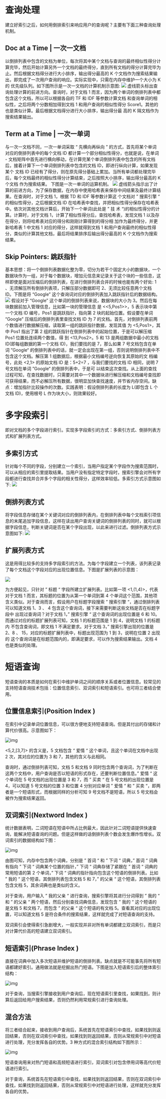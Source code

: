 # 查询处理

建立好索引之后，如何用倒排索引来响应用户的查询呢？主要有下面三种查询处理机制。

## Doc at a Time | 一次一文档

以倒排列表中包含的文档为单位，每次将其中某个文档与查询的最终相似性得分计算完毕，然后开始计算另外一个文档的最终得分，直到所有文档的得分计算完毕为 止。然后根据文档得分进行大小排序，输出得分最高的 K 个文档作为搜索结果输出，即完成了一次用户查询的响应。实际实现中，只需在内存中维护一个大小为 K 的 优先级队列。如下图所示是一次一文档的计算机制示意图: ![](http://images2015.cnblogs.com/blog/437647/201605/437647-20160506152528513-239058725.png) 虚线箭头标出查询处理计算的前进方向。查询时，对于文档 1 而言，因为两个单词的倒排列表中都包含这个文档，所以可以根据各自的 TF 和 IDF 等参数计算文档 和查询单词的相似性，之后将两个分数相加得到文档 1 和用户查询的相似性得分 Score1。其他的也是类似计算。最后根据文档得分进行大小排序，输出得分最 高的 K 隔文档作为搜索结果输出。

## Term at a Time | 一次一单词

与一次一文档不同，一次一单词采取 “ 先横向再纵向 ” 的方式，首先将某个单词对应的倒排列表中的每个文档 ID 都计算一个部分相似性得分，也就是说，在单词 - 文档矩阵中首先进行横向移动，在计算完某个单词倒排列表中包含的所有文档后，接着计算下一个单词倒排列表中包含的文档 ID，即进行纵向计算，如果发现某个 文档 ID 已经有了得分，则在原先得分基础上累加。当所有单词都处理完毕后，每个文档最终的相似性得分计算结束，之后按照大小排序，输出得分最高的 K 个文档 作为搜索结果。 下图是一次一单词的运算机制。 ![](http://images2015.cnblogs.com/blog/437647/201605/437647-20160506153555747-635611773.png) 虚线箭头指示出了计算的前进方向，为了保存数据，在内存中使用哈希表来保存中间结果及最终计算结果。在查询时，对于文档 1，根据 TD 和 IDF 等参数计算这 个文档对 ” 搜索引擎 “ 的相似性得分，之后根据文档 ID 在哈希表中查找，并把相似性得分保存在哈希表中。依次对其他文档计算后，开始下一个单词(此处是 ” 技 术 “)的相似性得分的计算。计算时，对于文档 1，计算了相似性得分后，查找哈希表，发现文档 1 以及存在得分，则将哈希表对应的得分和刚刚计算得到的得分相 加作为最终得分，并更新哈希表 1 中文档 1 对应的得分，这样就得到文档 1 和用户查询最终的相似性得分，类似的计算其他文档，最后将结果排序后输出得分最高的 K 个文档作为搜索结果。

## Skip Pointers: 跳跃指针

基本思想：将一个倒排列表数据化整为零，切分为若干个固定大小的数据块，一个数据块作为一组，对于每个数据块，增加元信息来记录关于这个块的一些信息，这样即使是面对压缩后的倒排列表，在进行倒排列表合并的时候也能有两个好处: 1 、无须解压所有倒排列表项，只解压部分数据即可 2、无须比较任意两个文档 ID。下图是将 “Google” 这个查询词对应的倒排列表加入跳跃指针后的数据结构。 ![](http://images2015.cnblogs.com/blog/437647/201605/437647-20160506160246216-361775399.png) 假设对于 “Google” 这个单词的倒排列表来说，数据块的大小为 3。然后在每块数据前加入管理信息，比如第一块的管理信息 是 <<5,Pos1>>，5 表示块中第一个文档 ID 编号，Pos1 是跳跃指针，指向第 2 块的起始位置。假设要在单词 “Google" 压缩后的倒排列表里查找文档 ID 为 7 的文档。首先，对倒排列表前两个数值进行数据解压缩，读取第一组的跳跃指针数据，发现其值 为 <5,Pos1>，其中 Pos1 指出了第 2 组的跳跃指针在倒排列表中的起始位置，于是可以解压缩 Pos1 位置处连续两个数值，得 到 <13,Pos2>。5 和 13 是两组数据中最小的文档 ID(即每组数据的第一个文档 ID)，我们要找的是 7，那么如果 7 号文档包含在单 词 ”Google“ 的倒排列表中的话，就一定会出现在第一组，否则说明倒排列表中不包含这个文档。解压第 1 组数据后，根据最小文档编号逆向恢复其原始的文 档编号，此处 <2,1> 的原始文档 ID 是：5+2=7 ，与我们要找的文档 ID 相同，说明 7 号文档在单词 ”Google“ 的倒排列表中，于是可 以结束这次查找。从上面的查找过程可知，在查找数据时，只需要对其中一个数据块进行解压缩和文档编号查找即可获得结果，而不必解压所有数据，很明显加快查找速度，并节省内存空间。缺点：增加指针比较操作的次数。实践表明：假设倒排列表的长度为 L(即包含 L 个文档 ID)，使用根号 L 作为块大小，则效果较好。

# 多字段索引

即对文档的多个字段进行索引。实现多字段索引的方式：多索引方式、倒排列表方式和扩展列表方式。

## 多索引方式

针对每个不同的字段，分别建立一个索引，当用户指定某个字段作为搜索范围时，可以从相应的索引里提取结果。当用户没有指定特定字段时，搜索引擎会对所有字段都进行查找并合并多个字段的相关性得分，这样效率较低。多索引方式示意图如下: ![](http://images2015.cnblogs.com/blog/437647/201605/437647-20160506163111685-34278514.png)

## 倒排列表方式

将字段信息存储在某个关键词对应的倒排列表内，在倒排列表中每个文档索引项信息的末尾追加字段信息，这样在读出用户查询关键词的倒排列表的同时，就可以根据字段信息，判断关键词是否在某个字段出现，以此来进行过滤。倒排列表方式示意图如下: ![](http://images2015.cnblogs.com/blog/437647/201605/437647-20160506163523747-568907797.png)

## 扩展列表方式

这是用得比较多的支持多字段索引的方法。为每个字段建立一个列表，该列表记录了每个文档这个字段对应的出现位置信息。下图是扩展列表的示意图：

![](http://images2015.cnblogs.com/blog/437647/201605/437647-20160506164411091-1790785645.png)

为方便起见，只针对 ” 标题 “ 字段所建立扩展列表。比如第一项 <1,(1,4)>，代表对于文档 1 而言，其标题的位置为从第一个单词到第 4 个单词这个范围，其他项含义类似。对于查询而言，假设用户在标题字段搜索 ” 搜索引擎 “，通过倒排列表可以知道文档 1、3 、 4 包含这个查询词，接下来需要判断这些文档是否在标题字段中 出现过查询词？对于文档 1，” 搜索引擎 “ 这个查询词的出现位置是 6 和 10。而通过对应的标题扩展列表可知，文档 1 的标题范围是 1 到 4，说明文档 1 的标题内 不包含查询词，即文档 1 不满足要求。对于文档 3，” 搜索引擎出现的位置是 2、8 、 15，对应的标题扩展列表中，标题出现范围为 1 到 3，说明在位置 2 出现的 这个查询词是在标题范围内的，即满足要求，可以作为搜索结果输出。文档 4 也是类似的处理。

# 短语查询

短语查询的本质是如何在索引中维护单词之间的顺序关系或者位置信息。较常见的支持短语查询技术包括：位置信息索引、双词索引和短语索引。也可将三者结合使用。

## 位置信息索引(Position Index )

在索引中记录单词位置信息，可以很方便地支持短语查询。但是其付出的存储和计算代价很高。示意图如下：

![img](http://images2015.cnblogs.com/blog/437647/201605/437647-20160506174225951-1895113123.png)

<5,2,[3,7]> 的含义是，5 文档包含 “ 爱情 “ 这个单词，且这个单词在文档中出现 2 次，其对应的位置为 3 和 7，其他的含义与此相同。

查询时，通过倒排列表可知，文档 5 和文档 9 同时包含两个查询词，为了判断在这两个文档中，用户查询是否以短语的形式存在，还要判断位置信息。” 爱情 “ 这个单词在 5 号文档的出现位置是 3 和 7，而 ” 买卖 “ 在 5 号文档的出现位置是 4，可以知道 5 号文档的位置 3 和位置 4 分别对应单词 ” 爱情 “ 和 ” 买卖 “，即两者是一个短语形式，而根据同样的分析可知 9 号文档不是短语，所以 5 号文档会被作为搜索结果返回。

## 双词索引(Nextword Index )

统计数据表明，二词短语在短语中所占比例最大，因此针对二词短语提供快速查询，能解决短语查询的问题。但是这样做的话倒排列表个数会发生爆炸性增长。双词索引的数据结构如下图：

![img](http://images2015.cnblogs.com/blog/437647/201605/437647-20160506174812763-815622775.png)

由图可知，内存中包含两个词典，分别是 ” 首词 “ 和 ” 下词 “ 词典，” 首词 “ 词典有指向 ” 下词 “ 词典某个位置的指针，” 下词 “ 词典存储了紧跟在 ” 首词 “ 词典的常用短语的第 2 个单词，” 下词 “ 词典的指针指向包含这个短语的倒排列表。比如 ” 我的 “ 这个短语，其倒排列表包含文档 5 和 7，” 的父亲 “ 这个短语，其倒排列表包含文档 5，其余词典也是类似的含义。

对于查询，用户输入 ” 我的父亲 “ 进行查询，搜索引擎将其进行分词得到 ” 我的 “ 和 ” 的父亲 “ 两个短语，然后分别查找词典信息，发现包含 ” 我的 “ 这个短语的是文档 5 和文档 7，而包含 ” 的父亲 “ 这个短语的有文档 5。查看其对应的出现位置，可以知道文档 5 是符合条件的搜索结果，这样就完成了对短语查询的支持。

双词索引会使得索引急剧增大，一般实现并非对所有单词都建立双词索引，而是只对计算代价高的短语建立双词索引。

## 短语索引(Phrase Index )

直接在词典中加入多次短语并维护短语的倒排列表。缺点就是不可能事先将所有短语都建好索引。通用做法就是挖掘出热门短语。下图是加入短语索引后的整体索引结构：

![img](http://images2015.cnblogs.com/blog/437647/201605/437647-20160506175657138-837566311.png)

对于查询，当搜索引擎接收到用户查询后，现在短语索引里查找，如果找到，则计算后返回给用户搜索结果，否则仍然利用常规索引进行查询处理。

## 混合方法

将三者结合起来，接收到用户查询后，系统首先在短语索引中查找，如果找到则返回结果，否则在双词索引中查找，如果找到则返回结果，否则从常规索引中对短语进行处理，充分发挥各自的优势。3 种方式的混合索引结构如下图所示：

![img](http://images2015.cnblogs.com/blog/437647/201605/437647-20160506180846232-1673242577.png)

短语查询用来对热门短语和高频短语进行索引，双词索引对包含停用词等高代价短语进行索引。

对于查询，系统首先在短语索引中查找，如果找到则返回结果，否则在双词索引中查找，如果找到则返回结果，否则从常规索引中对短语进行处理，这样就充分发挥各自的优势。
